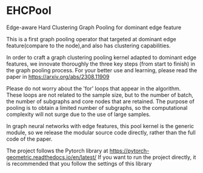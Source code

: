 # EHCPool
Edge-aware Hard Clustering Graph Pooling for dominant edge feature

This is a first graph pooling operator that targeted at dominant edge feature(compare to the node),and also has clustering capabilities.

In order to craft a graph clustering pooling kernel adapted to dominant edge features, we innovate thoroughly the three key steps (from start to finish) in the graph pooling process. For your better use and learning, please read the paper in https://arxiv.org/abs/2308.11909

Please do not worry about the 'for'  loops that appear in the algorithm. These loops are not related to the sample size, but to the number of batch, the number of subgraphs and core nodes that are retained. The purpose of pooling is to obtain a limited number of subgraphs, so the computational complexity will not surge due to the use of large samples.

In graph neural networks with edge features, this pool kernel is the generic module, so we release the modular source code directly, rather than the full code of the paper.

The project follows the Pytorch library at https://pytorch-geometric.readthedocs.io/en/latest/
If you want to run the project directly, it is recommended that you follow the settings of this library
